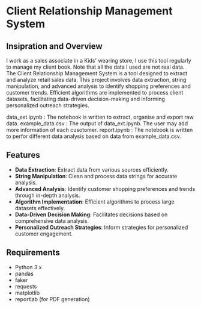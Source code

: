 # Client Relationship Management System

## Insipration and Overview
I work as a sales associate in a Kids' wearing store, I use this tool regularly to manage my client book. Note that all the data I used are not real data.
The Client Relationship Management System is a tool designed to extract and analyze retail sales data. This project involves data extraction, string manipulation, and advanced analysis to identify shopping preferences and customer trends. Efficient algorithms are implemented to process client datasets, facilitating data-driven decision-making and informing personalized outreach strategies.

data_ext.ipynb : The notebook is written to extract, organise and export raw data.
example_data.csv : The output of data_ext.ipynb. The user may add more information of each cusotomer.
report.ipynb : The notebook is written to perfor different data analysis based on data from example_data.csv.

## Features
- **Data Extraction**: Extract data from various sources efficiently.
- **String Manipulation**: Clean and process data strings for accurate analysis.
- **Advanced Analysis**: Identify customer shopping preferences and trends through in-depth analysis.
- **Algorithm Implementation**: Efficient algorithms to process large datasets effectively.
- **Data-Driven Decision Making**: Facilitates decisions based on comprehensive data analysis.
- **Personalized Outreach Strategies**: Inform strategies for personalized customer engagement.

## Requirements
- Python 3.x
- pandas
- faker
- requests
- matplotlib
- reportlab (for PDF generation)

